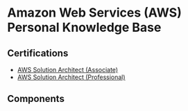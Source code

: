 # Amazon Web Services (AWS) Personal Knowledge Base

## Certifications

- [AWS Solution Architect (Associate)](/certifications/aws_solution_architect_associate.md)
- [AWS Solution Architect (Professional)](/certifications/aws_solution_architect_professional.md)

## Components


